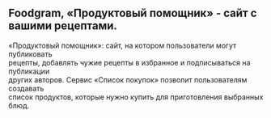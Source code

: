 ## Foodgram, «Продуктовый помощник» - сайт с вашими рецептами.  
«Продуктовый помощник»: сайт, на котором пользователи могут публиковать  
рецепты, добавлять чужие рецепты в избранное и подписываться на публикации  
других авторов. Сервис «Список покупок» позволит пользователям создавать  
список продуктов, которые нужно купить для приготовления выбранных блюд.  
